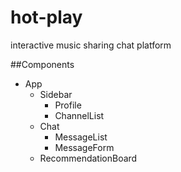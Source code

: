 # hot-play
interactive music sharing chat platform

##Components

- App
    - Sidebar
        - Profile
        - ChannelList
    - Chat
        - MessageList
        - MessageForm
    - RecommendationBoard


